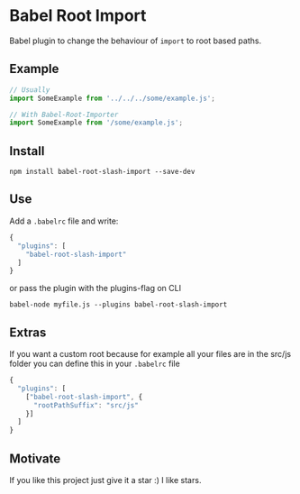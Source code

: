 # Babel Root Import
Babel plugin to change the behaviour of `import` to root based paths.<br>

## Example
```javascript
// Usually
import SomeExample from '../../../some/example.js';

// With Babel-Root-Importer
import SomeExample from '/some/example.js';
```

## Install
```
npm install babel-root-slash-import --save-dev
```

## Use
Add a `.babelrc` file and write:
```javascript
{
  "plugins": [
    "babel-root-slash-import"
  ]
}
```
or pass the plugin with the plugins-flag on CLI
```
babel-node myfile.js --plugins babel-root-slash-import
```

## Extras
If you want a custom root because for example all your files are in the src/js folder you can define this in your `.babelrc` file
```javascript
{
  "plugins": [
    ["babel-root-slash-import", {
      "rootPathSuffix": "src/js"
    }]
  ]
}
```

## Motivate
If you like this project just give it a star :) I like stars.
